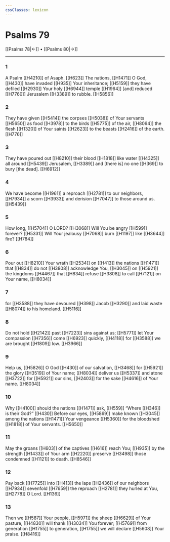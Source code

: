 ```yaml
---
cssClasses: lexicon
---
```


# Psalms 79

[[Psalms 78|←]] • [[Psalms 80|→]]

---

### 1
A Psalm [[H4210]] of Asaph. [[H623]] The nations, [[H1471]] O God, [[H430]] have invaded [[H935]] Your inheritance; [[H5159]] they have defiled [[H2930]] Your holy [[H6944]] temple [[H1964]] [and] reduced [[H7760]] Jerusalem [[H3389]] to rubble. [[H5856]]

### 2
They have given [[H5414]] the corpses [[H5038]] of Your servants [[H5650]] as food [[H3978]] to the birds [[H5775]] of the air, [[H8064]] the flesh [[H1320]] of Your saints [[H2623]] to the beasts [[H2416]] of the earth. [[H776]]

### 3
They have poured out [[H8210]] their blood [[H1818]] like water [[H4325]] all around [[H5439]] Jerusalem, [[H3389]] and [there is] no one [[H369]] to bury [the dead]. [[H6912]]

### 4
We have become [[H1961]] a reproach [[H2781]] to our neighbors, [[H7934]] a scorn [[H3933]] and derision [[H7047]] to those around us. [[H5439]]

### 5
How long, [[H5704]] O LORD? [[H3068]] Will You be angry [[H599]] forever? [[H5331]] Will Your jealousy [[H7068]] burn [[H1197]] like [[H3644]] fire? [[H784]]

### 6
Pour out [[H8210]] Your wrath [[H2534]] on [[H413]] the nations [[H1471]] that [[H834]] do not [[H3808]] acknowledge You, [[H3045]] on [[H5921]] the kingdoms [[H4467]] that [[H834]] refuse [[H3808]] to call [[H7121]] on Your name, [[H8034]]

### 7
for [[H3588]] they have devoured [[H398]] Jacob [[H3290]] and laid waste [[H8074]] to his homeland. [[H5116]]

### 8
Do not hold [[H2142]] past [[H7223]] sins against us; [[H5771]] let Your compassion [[H7356]] come [[H6923]] quickly, [[H4118]] for [[H3588]] we are brought [[H1809]] low. [[H3966]]

### 9
Help us, [[H5826]] O God [[H430]] of our salvation, [[H3468]] for [[H5921]] the glory [[H3519]] of Your name; [[H8034]] deliver us [[H5337]] and atone [[H3722]] for [[H5921]] our sins, [[H2403]] for the sake [[H4616]] of Your name. [[H8034]]

### 10
Why [[H4100]] should the nations [[H1471]] ask, [[H559]] “Where [[H346]] is their God?” [[H430]] Before our eyes, [[H5869]] make known [[H3045]] among the nations [[H1471]] Your vengeance [[H5360]] for the bloodshed [[H1818]] of Your servants. [[H5650]]

### 11
May the groans [[H603]] of the captives [[H616]] reach You; [[H935]] by the strength [[H1433]] of Your arm [[H2220]] preserve [[H3498]] those condemned [[H1121]] to death. [[H8546]]

### 12
Pay back [[H7725]] into [[H413]] the laps [[H2436]] of our neighbors [[H7934]] sevenfold [[H7659]] the reproach [[H2781]] they hurled at You, [[H2778]] O Lord. [[H136]]

### 13
Then we [[H587]] Your people, [[H5971]] the sheep [[H6629]] of Your pasture, [[H4830]] will thank [[H3034]] You  forever; [[H5769]] from generation [[H1755]] to generation, [[H1755]] we will declare [[H5608]] Your praise. [[H8416]]


